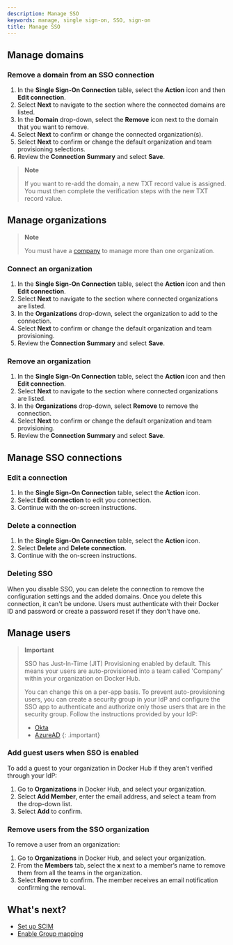 ```yaml
---
description: Manage SSO
keywords: manage, single sign-on, SSO, sign-on
title: Manage SSO
---
```


## Manage domains

### Remove a domain from an SSO connection

1. In the **Single Sign-On Connection** table, select the **Action** icon and then **Edit connection**.
2. Select **Next** to navigate to the section where the connected domains are listed.
3. In the **Domain** drop-down, select the **Remove** icon next to the domain that you want to remove.
4. Select **Next** to confirm or change the connected organization(s).
5. Select **Next** to confirm or change the default organization and team provisioning selections.
6. Review the **Connection Summary** and select **Save**.

>**Note**
>
>If you want to re-add the domain, a new TXT record value is assigned. You must then complete the verification steps with the new TXT record value.

## Manage organizations

>**Note**
>
>You must have a [company](../../docker-hub/creating-companies.md) to manage more than one organization.

### Connect an organization 

1. In the **Single Sign-On Connection** table, select the **Action** icon and then **Edit connection**.
2. Select **Next** to navigate to the section where connected organizations are listed.
3. In the **Organizations** drop-down, select the organization to add to the connection.
4. Select **Next** to confirm or change the default organization and team provisioning.
5. Review the **Connection Summary** and select **Save**.

### Remove an organization

1. In the **Single Sign-On Connection** table, select the **Action** icon and then **Edit connection**.
2. Select **Next** to navigate to the section where connected organizations are listed.
3. In the **Organizations** drop-down, select **Remove** to remove the connection.
4. Select **Next** to confirm or change the default organization and team provisioning.
5. Review the **Connection Summary** and select **Save**.

## Manage SSO connections

### Edit a connection

1. In the **Single Sign-On Connection** table, select the **Action** icon.
2. Select **Edit connection** to edit you connection.
3. Continue with the on-screen instructions.

### Delete a connection

1. In the **Single Sign-On Connection** table, select the **Action** icon.
2. Select **Delete** and **Delete connection**.
3. Continue with the on-screen instructions.

### Deleting SSO

When you disable SSO, you can delete the connection to remove the configuration settings and the added domains. Once you delete this connection, it can't be undone. Users must authenticate with their Docker ID and password or create a password reset if they don't have one.

## Manage users

>**Important**
>
> SSO has Just-In-Time (JIT) Provisioning enabled by default. This means your users are auto-provisioned into a team called 'Company' within your organization on Docker Hub. 
>
>You can change this on a per-app basis. To prevent auto-provisioning users, you can create a security group in your IdP and configure the SSO app to authenticate and authorize only those users that are in the security group. Follow the instructions provided by your IdP:
> - [Okta](https://help.okta.com/en-us/Content/Topics/Security/policies/configure-app-signon-policies.htm)
> - [AzureAD](https://learn.microsoft.com/en-us/azure/active-directory/develop/howto-restrict-your-app-to-a-set-of-users)
{: .important}

### Add guest users when SSO is enabled

To add a guest to your organization in Docker Hub if they aren’t verified through your IdP:

1. Go to **Organizations** in Docker Hub, and select your organization.
2. Select **Add Member**, enter the email address, and select a team from the drop-down list.
3. Select **Add** to confirm.

### Remove users from the SSO organization

To remove a user from an organization:

1. Go to **Organizations** in Docker Hub, and select your organization.
2. From the **Members** tab, select the **x** next to a member’s name to remove them from all the teams in the organization.
3. Select **Remove** to confirm. The member receives an email notification confirming the removal.

## What's next?

- [Set up SCIM](../../docker-hub/scim.md)
- [Enable Group mapping](../../docker-hub/group-mapping.md)
